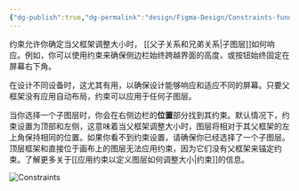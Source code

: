 ```yaml
---
{"dg-publish":true,"dg-permalink":"design/Figma-Design/Constraints-fundamentals","permalink":"/design/Figma-Design/Constraints-fundamentals/","metatags":{"description":"Before you start Who can use this feature","og:site_name":"DavonOs","og:title":"约束基础","og:type":"article","og:url":"https://zuji.eu.org/design/Figma-Design/Constraints-fundamentals","og:image":"https://help.figma.com/hc/theming_assets/01HZFG1N1QJPKABHT3PHQQ0J9J","og:image: width":"200","og:image: alt":"articlecover","og:locale":"zh_cn"},"tags":["Design/UI/Figma"],"dgShowInlineTitle":true,"created":"2025-08-18 21:16","updated":"2025-08-18 21:44"}
---
```


约束允许你确定当父框架调整大小时， [[父子关系和兄弟关系\|子图层]]如何响应。例如，你可以使用约束来确保侧边栏始终跨越界面的高度，或按钮始终固定在屏幕右下角。

在设计不同设备时，这尤其有用，以确保设计能够响应和适应不同的屏幕。只要父框架没有应用自动布局，约束可以应用于任何子图层。

当你选择一个子图层时，你会在右侧边栏的**位置**部分找到其约束。默认情况下，约束设置为顶部和左侧，这意味着当父框架调整大小时，图层将相对于其父框架的左上角保持相同的位置。如果你看不到约束设置，请确保你已经选择了一个子图层。顶层框架和直接位于画布上的图层无法应用约束，因为它们没有父框架来锚定约束。了解更多关于[[应用约束以定义图层如何调整大小\|约束]]的信息。 

![Constraints](https://help.figma.com/hc/article_attachments/31591528875031)
